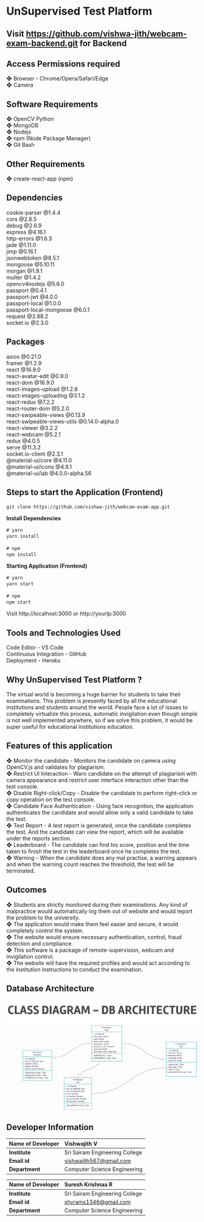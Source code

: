 # UnSupervised Test Platform

## Visit https://github.com/vishwa-jith/webcam-exam-backend.git for Backend

## Access Permissions required

❖ Browser - Chrome/Opera/Safari/Edge  
❖ Camera

## Software Requirements

❖ OpenCV Python  
❖ MongoDB  
❖ Nodejs  
❖ npm (Node Package Manager)  
❖ Git Bash  

## Other Requirements

❖ create-react-app (npm)

## Dependencies

cookie-parser @1.4.4  
cors @2.8.5  
debug @2.6.9  
express @4.16.1  
http-errors @1.6.3  
jade @1.11.0  
jimp @0.16.1  
jsonwebtoken @8.5.1  
mongoose @5.10.11  
morgan @1.9.1  
multer @1.4.2  
opencv4nodejs @5.6.0  
passport @0.4.1  
passport-jwt @4.0.0  
passport-local @1.0.0  
passport-local-mongoose @6.0.1  
request @2.88.2  
socket.io @2.3.0  

## Packages

axios @0.21.0  
framer @1.2.9  
react @16.9.0  
react-avatar-edit @0.9.0  
react-dom @16.9.0  
react-images-upload @1.2.8  
react-images-uploading @3.1.2  
react-redux @7.2.2  
react-router-dom @5.2.0  
react-swipeable-views @0.13.9  
react-swipeable-views-utils @0.14.0-alpha.0  
react-viewer @3.2.2  
react-webcam @5.2.1  
redux @4.0.5  
serve @11.3.2  
socket.io-client @2.3.1  
@material-ui/core @4.11.0  
@material-ui/icons @4.9.1  
@material-ui/lab @4.0.0-alpha.56  

## Steps to start the Application (Frontend)

```
git clone https://github.com/vishwa-jith/webcam-exam-app.git
```

**Install Dependencies**

```
# yarn
yarn install

# npm
npm install
```

**Starting Application (Frontend)**

```
# yarn
yarn start

# npm
npm start
```

Visit http://localhost:3000 or http://yourIp:3000

## Tools and Technologies Used

Code Editor - VS Code  
Continuous Integration - GitHub  
Deployment - Heroku

## Why UnSupervised Test Platform ?

The virtual world is becoming a huge barrier for students to take their examinations. This problem is presently faced by all the educational institutions and students around the world. People face a lot of issues to completely virtualize this process, automatic invigilation even though simple is not well implemented anywhere, so if we solve this problem, it would be super useful for educational institutions education.

## Features of this application

❖ Monitor the candidate - Monitors the candidate on camera using OpenCV.js and validates for plagiarism.  
❖ Restrict UI Interaction - Warn candidate on the attempt of plagiarism with camera appearance and restrict user interface interaction other than the test console.  
❖ Disable Right-click/Copy - Disable the candidate to perform right-click or copy operation on the test console.  
❖ Candidate Face Authentication - Using face recognition, the application authenticates the candidate and would allow only a valid candidate to take the test.  
❖ Test Report - A test report is generated, once the candidate completes the test. And the candidate can view the report, which will be available under the reports section.  
❖ Leaderboard - The candidate can find his score, position and the time taken to finish the test in the leaderboard once he completes the test.  
❖ Warning - When the candidate does any mal practise, a warning appears and when the warning count reaches the threshold, the test will be terminated.  

## Outcomes

❖ Students are strictly monitored during their examinations. Any kind of malpractice would automatically log them out of website and would report the problem to the university.  
❖ The application would make them feel easier and secure, it would completely control the system.  
❖ The website would ensure necessary authentication, control, fraud detection and compliance.  
❖ This software is a package of remote-supervision, webcam and invigilation control.  
❖ The website will have the required profiles and would act according to the institution instructions to conduct the examination.  

## Database Architecture

![alt text](https://github.com/vishwa-jith/webcam-exam-app/blob/10085af7afd3c647e62c9400acfb2ddf01a8d2c2/classdiagram-webcam-exam-app.jpg)

## Developer Information

| <b>Name of Developer | <b> Vishwajith V               |
| :------------------- | :----------------------------- |
| <b> Institute        | Sri Sairam Engineering College |
| <b> Email id         | vishwajith567@gmail.com        |
| <b> Department       | Computer Science Engineering   |

| <b>Name of Developer | <b> Suresh Krishnaa R          |
| :------------------- | :----------------------------- |
| <b> Institute        | Sri Sairam Engineering College |
| <b> Email id         | shyrams1346@gmail.com          |
| <b> Department       | Computer Science Engineering   |
